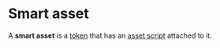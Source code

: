 # Smart asset

A **smart asset** is a [token](/en/blockchain/token) that has an [asset script](/en/ride/script/script-types/asset-script) attached to it.
